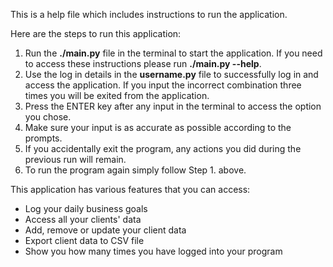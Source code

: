 This is a help file which includes instructions to run the application.

Here are the steps to run this application:

1. Run the **./main.py** file in the terminal to start the application. If you need to access these instructions please run **./main.py --help**.
2. Use the log in details in the **username.py** file to successfully log in and access the application. If you input the incorrect combination three times you will be exited from the application.
3. Press the ENTER key after any input in the terminal to access the option you chose.
4. Make sure your input is as accurate as possible according to the prompts.
5. If you accidentally exit the program, any actions you did during the previous run will remain.
6. To run the program again simply follow Step 1. above.

This application has various features that you can access:

- Log your daily business goals
- Access all your clients' data
- Add, remove or update your client data
- Export client data to CSV file
- Show you how many times you have logged into your program
